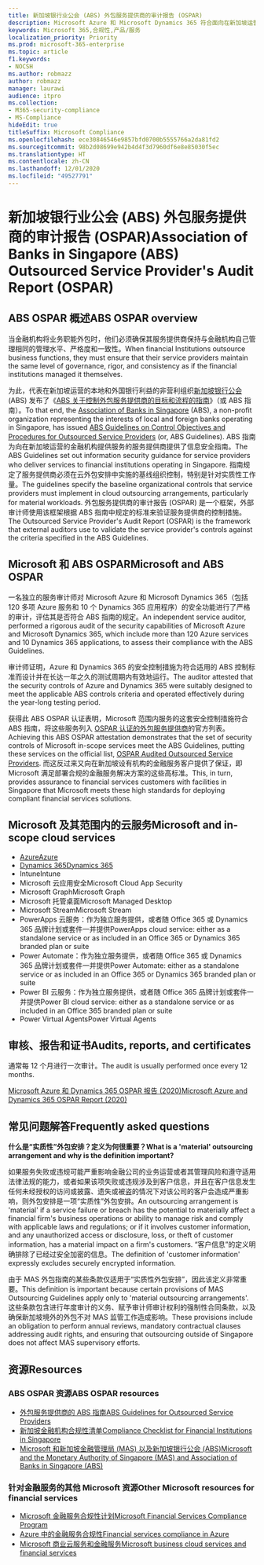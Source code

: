 ```yaml
---
title: 新加坡银行业公会 (ABS) 外包服务提供商的审计报告 (OSPAR)
description: Microsoft Azure 和 Microsoft Dynamics 365 符合面向在新加坡运营的金融机构的《外包服务提供商的审计报告》 (OSPAR) 的规定。
keywords: Microsoft 365,合规性,产品/服务
localization_priority: Priority
ms.prod: microsoft-365-enterprise
ms.topic: article
f1.keywords:
- NOCSH
ms.author: robmazz
author: robmazz
manager: laurawi
audience: itpro
ms.collection:
- M365-security-compliance
- MS-Compliance
hideEdit: true
titleSuffix: Microsoft Compliance
ms.openlocfilehash: ece30846546e9857bfd0700b5555766a2da81fd2
ms.sourcegitcommit: 98b2d08699e942b4d4f3d7960df6e8e85030f5ec
ms.translationtype: HT
ms.contentlocale: zh-CN
ms.lasthandoff: 12/01/2020
ms.locfileid: "49527791"
---
```

# <a name="association-of-banks-in-singapore-abs-outsourced-service-providers-audit-report-ospar"></a><span data-ttu-id="45177-104">新加坡银行业公会 (ABS) 外包服务提供商的审计报告 (OSPAR)</span><span class="sxs-lookup"><span data-stu-id="45177-104">Association of Banks in Singapore (ABS) Outsourced Service Provider's Audit Report (OSPAR)</span></span>

## <a name="abs-ospar-overview"></a><span data-ttu-id="45177-105">ABS OSPAR 概述</span><span class="sxs-lookup"><span data-stu-id="45177-105">ABS OSPAR overview</span></span>

<span data-ttu-id="45177-106">当金融机构将业务职能外包时，他们必须确保其服务提供商保持与金融机构自己管理相同的管理水平、严格度和一致性。</span><span class="sxs-lookup"><span data-stu-id="45177-106">When financial Institutions outsource business functions, they must ensure that their service providers maintain the same level of governance, rigor, and consistency as if the financial institutions managed it themselves.</span></span>

<span data-ttu-id="45177-107">为此，代表在新加坡运营的本地和外国银行利益的非营利组织[新加坡银行公会](https://www.abs.org.sg/about-us/our-role) (ABS) 发布了《[ABS 关于控制外包服务提供商的目标和流程的指南](https://abs.org.sg/docs/library/abs_outsource_guidelines.pdf)》（或 ABS 指南）。</span><span class="sxs-lookup"><span data-stu-id="45177-107">To that end, the [Association of Banks in Singapore](https://www.abs.org.sg/about-us/our-role) (ABS), a non-profit organization representing the interests of local and foreign banks operating in Singapore, has issued [ABS Guidelines on Control Objectives and Procedures for Outsourced Service Providers](https://abs.org.sg/docs/library/abs_outsource_guidelines.pdf) (or, ABS Guidelines).</span></span> <span data-ttu-id="45177-108">ABS 指南为向在新加坡运营的金融机构提供服务的服务提供商提供了信息安全指南。</span><span class="sxs-lookup"><span data-stu-id="45177-108">The ABS Guidelines set out information security guidance for service providers who deliver services to financial institutions operating in Singapore.</span></span> <span data-ttu-id="45177-109">指南规定了服务提供商必须在云外包安排中实施的基线组织控制，特别是针对实质性工作量。</span><span class="sxs-lookup"><span data-stu-id="45177-109">The guidelines specify the baseline organizational controls that service providers must implement in cloud outsourcing arrangements, particularly for material workloads.</span></span> <span data-ttu-id="45177-110">外包服务提供商的审计报告 (OSPAR) 是一个框架，外部审计师使用该框架根据 ABS 指南中规定的标准来验证服务提供商的控制措施。</span><span class="sxs-lookup"><span data-stu-id="45177-110">The Outsourced Service Provider's Audit Report (OSPAR) is the framework that external auditors use to validate the service provider's controls against the criteria specified in the ABS Guidelines.</span></span>

## <a name="microsoft-and-abs-ospar"></a><span data-ttu-id="45177-111">Microsoft 和 ABS OSPAR</span><span class="sxs-lookup"><span data-stu-id="45177-111">Microsoft and ABS OSPAR</span></span>

<span data-ttu-id="45177-112">一名独立的服务审计师对 Microsoft Azure 和 Microsoft Dynamics 365（包括 120 多项 Azure 服务和 10 个 Dynamics 365 应用程序）的安全功能进行了严格的审计，评估其是否符合 ABS 指南的规定。</span><span class="sxs-lookup"><span data-stu-id="45177-112">An independent service auditor, performed a rigorous audit of the security capabilities of Microsoft Azure and Microsoft Dynamics 365, which include more than 120 Azure services and 10 Dynamics 365 applications, to assess their compliance with the ABS Guidelines.</span></span>

<span data-ttu-id="45177-113">审计师证明，Azure 和 Dynamics 365 的安全控制措施为符合适用的 ABS 控制标准而设计并在长达一年之久的测试周期内有效地运行。</span><span class="sxs-lookup"><span data-stu-id="45177-113">The auditor attested that the security controls of Azure and Dynamics 365 were suitably designed to meet the applicable ABS controls criteria and operated effectively during the year-long testing period.</span></span>

<span data-ttu-id="45177-114">获得此 ABS OSPAR 认证表明，Microsoft 范围内服务的这套安全控制措施符合 ABS 指南，将这些服务列入 [OSPAR 认证的外包服务提供商](https://abs.org.sg/docs/library/OSPAR_Audited_OSPs_16102020.pdf)的官方列表。</span><span class="sxs-lookup"><span data-stu-id="45177-114">Achieving this ABS OSPAR attestation demonstrates that the set of security controls of Microsoft in-scope services meet the ABS Guidelines, putting these services on the official list, [OSPAR Audited Outsourced Service Providers](https://abs.org.sg/docs/library/OSPAR_Audited_OSPs_16102020.pdf).</span></span> <span data-ttu-id="45177-115">而这反过来又向在新加坡设有机构的金融服务客户提供了保证，即 Microsoft 满足部署合规的金融服务解决方案的这些高标准。</span><span class="sxs-lookup"><span data-stu-id="45177-115">This, in turn, provides assurance to financial services customers with facilities in Singapore that Microsoft meets these high standards for deploying compliant financial services solutions.</span></span>

## <a name="microsoft-and-in-scope-cloud-services"></a><span data-ttu-id="45177-116">Microsoft 及其范围内的云服务</span><span class="sxs-lookup"><span data-stu-id="45177-116">Microsoft and in-scope cloud services</span></span>

- [<span data-ttu-id="45177-117">Azure</span><span class="sxs-lookup"><span data-stu-id="45177-117">Azure</span></span>](https://aka.ms/AzureCompliance)
- [<span data-ttu-id="45177-118">Dynamics 365</span><span class="sxs-lookup"><span data-stu-id="45177-118">Dynamics 365</span></span>](https://go.microsoft.com/fwlink/p/?linkid=2051700)
- <span data-ttu-id="45177-119">Intune</span><span class="sxs-lookup"><span data-stu-id="45177-119">Intune</span></span>
- <span data-ttu-id="45177-120">Microsoft 云应用安全</span><span class="sxs-lookup"><span data-stu-id="45177-120">Microsoft Cloud App Security</span></span>
- <span data-ttu-id="45177-121">Microsoft Graph</span><span class="sxs-lookup"><span data-stu-id="45177-121">Microsoft Graph</span></span>
- <span data-ttu-id="45177-122">Microsoft 托管桌面</span><span class="sxs-lookup"><span data-stu-id="45177-122">Microsoft Managed Desktop</span></span>
- <span data-ttu-id="45177-123">Microsoft Stream</span><span class="sxs-lookup"><span data-stu-id="45177-123">Microsoft Stream</span></span>
- <span data-ttu-id="45177-124">PowerApps 云服务：作为独立服务提供，或者随 Office 365 或 Dynamics 365 品牌计划或套件一并提供</span><span class="sxs-lookup"><span data-stu-id="45177-124">PowerApps cloud service: either as a standalone service or as included in an Office 365 or Dynamics 365 branded plan or suite</span></span>
- <span data-ttu-id="45177-125">Power Automate：作为独立服务提供，或者随 Office 365 或 Dynamics 365 品牌计划或套件一并提供</span><span class="sxs-lookup"><span data-stu-id="45177-125">Power Automate: either as a standalone service or as included in an Office 365 or Dynamics 365 branded plan or suite</span></span>
- <span data-ttu-id="45177-126">Power BI 云服务：作为独立服务提供，或者随 Office 365 品牌计划或套件一并提供</span><span class="sxs-lookup"><span data-stu-id="45177-126">Power BI cloud service: either as a standalone service or as included in an Office 365 branded plan or suite</span></span>
- <span data-ttu-id="45177-127">Power Virtual Agents</span><span class="sxs-lookup"><span data-stu-id="45177-127">Power Virtual Agents</span></span>

## <a name="audits-reports-and-certificates"></a><span data-ttu-id="45177-128">审核、报告和证书</span><span class="sxs-lookup"><span data-stu-id="45177-128">Audits, reports, and certificates</span></span>

<span data-ttu-id="45177-129">通常每 12 个月进行一次审计。</span><span class="sxs-lookup"><span data-stu-id="45177-129">The audit is usually performed once every 12 months.</span></span>

[<span data-ttu-id="45177-130">Microsoft Azure 和 Dynamics 365 OSPAR 报告 (2020)</span><span class="sxs-lookup"><span data-stu-id="45177-130">Microsoft Azure and Dynamics 365 OSPAR Report (2020)</span></span>](https://aka.ms/OSPAR-Report)

## <a name="frequently-asked-questions"></a><span data-ttu-id="45177-131">常见问题解答</span><span class="sxs-lookup"><span data-stu-id="45177-131">Frequently asked questions</span></span>

<span data-ttu-id="45177-132">**什么是“实质性”外包安排？定义为何很重要？**</span><span class="sxs-lookup"><span data-stu-id="45177-132">**What is a 'material' outsourcing arrangement and why is the definition important?**</span></span>

<span data-ttu-id="45177-133">如果服务失败或违规可能严重影响金融公司的业务运营或者其管理风险和遵守适用法律法规的能力，或者如果该项失败或违规涉及到客户信息，并且在客户信息发生任何未经授权的访问或披露、遗失或被盗的情况下对该公司的客户会造成严重影响，则外包安排是一项“实质性”外包安排。</span><span class="sxs-lookup"><span data-stu-id="45177-133">An outsourcing arrangement is 'material' if a service failure or breach has the potential to materially affect a financial firm's business operations or ability to manage risk and comply with applicable laws and regulations; or if it involves customer information, and any unauthorized access or disclosure, loss, or theft of customer information, has a material impact on a firm's customers.</span></span> <span data-ttu-id="45177-134">“客户信息”的定义明确排除了已经过安全加密的信息。</span><span class="sxs-lookup"><span data-stu-id="45177-134">The definition of 'customer information' expressly excludes securely encrypted information.</span></span>

<span data-ttu-id="45177-135">由于 MAS 外包指南的某些条款仅适用于“实质性外包安排”，因此该定义非常重要。</span><span class="sxs-lookup"><span data-stu-id="45177-135">This definition is important because certain provisions of MAS Outsourcing Guidelines apply only to 'material outsourcing arrangements'.</span></span> <span data-ttu-id="45177-136">这些条款包含进行年度审计的义务、赋予审计师审计权利的强制性合同条款，以及确保新加坡境外的外包不对 MAS 监管工作造成影响。</span><span class="sxs-lookup"><span data-stu-id="45177-136">These provisions include an obligation to perform annual reviews, mandatory contractual clauses addressing audit rights, and ensuring that outsourcing outside of Singapore does not affect MAS supervisory efforts.</span></span>

## <a name="resources"></a><span data-ttu-id="45177-137">资源</span><span class="sxs-lookup"><span data-stu-id="45177-137">Resources</span></span>

### <a name="abs-ospar-resources"></a><span data-ttu-id="45177-138">ABS OSPAR 资源</span><span class="sxs-lookup"><span data-stu-id="45177-138">ABS OSPAR resources</span></span>

- [<span data-ttu-id="45177-139">外包服务提供商的 ABS 指南</span><span class="sxs-lookup"><span data-stu-id="45177-139">ABS Guidelines for Outsourced Service Providers</span></span>](https://abs.org.sg/industry-guidelines/outsourcing)
- [<span data-ttu-id="45177-140">新加坡金融机构合规性清单</span><span class="sxs-lookup"><span data-stu-id="45177-140">Compliance Checklist for Financial Institutions in Singapore</span></span>](https://servicetrust.microsoft.com/ViewPage/TrustDocuments?command=Download&downloadType=Document&downloadId=37557722-d5ed-419b-9365-2762982bacbf&docTab=6d000410-c9e9-11e7-9a91-892aae8839ad_Compliance_Guides)
- [<span data-ttu-id="45177-141">Microsoft 和新加坡金融管理局 (MAS) 以及新加坡银行公会 (ABS)</span><span class="sxs-lookup"><span data-stu-id="45177-141">Microsoft and the Monetary Authority of Singapore (MAS) and Association of Banks in Singapore (ABS)</span></span>](offering-mas-abs-singapore.md)

### <a name="other-microsoft-resources-for-financial-services"></a><span data-ttu-id="45177-142">针对金融服务的其他 Microsoft 资源</span><span class="sxs-lookup"><span data-stu-id="45177-142">Other Microsoft resources for financial services</span></span>

- [<span data-ttu-id="45177-143">Microsoft 金融服务合规性计划</span><span class="sxs-lookup"><span data-stu-id="45177-143">Microsoft Financial Services Compliance Program</span></span>](https://www.microsoft.com/download/details.aspx?id=55332)
- [<span data-ttu-id="45177-144">Azure 中的金融服务合规性</span><span class="sxs-lookup"><span data-stu-id="45177-144">Financial services compliance in Azure</span></span>](https://azure.microsoft.com/resources/videos/azurecon-2015-financial-services-compliance-in-azure/)
- [<span data-ttu-id="45177-145">Microsoft 商业云服务和金融服务</span><span class="sxs-lookup"><span data-stu-id="45177-145">Microsoft business cloud services and financial services</span></span>](https://www.microsoft.com/trustcenter/cloudservices/financialservices)
